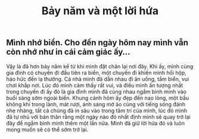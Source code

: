 ﻿---
title: Bảy năm và một lời hứa
published: 2025-09-07
description: 'Một buổi sáng trở lại biển sau bảy năm, mình viết lại cảm xúc cũ, kỷ niệm xưa, và những suy nghĩ chẳng thể nói thành lời. Biển vẫn như thế, chỉ có mình đã khác.'
image: ''
draft: false 
---

## Mình nhớ biển. Cho đến ngày hôm nay mình vẫn còn nhớ như in cái cảm giác ấy… 




Vậy là đã hơn bảy năm kể từ khi mình đặt chân lại nơi đây. Khi ấy, mình cùng gia đình có chuyến đi đầu tiên ra biển, một chuyến đi khiến mình hồi hộp, háo hức đến lạ thường. Cả nhà mình đã dẫn nhau đi ăn uống, tắm biển, vui chơi khắp nơi. Lúc đó mình cảm thấy rất vui, và điều mình ấn tượng nhất trong chuyến đi ấy đó là gia đình mình đã cùng nhau ngắm bình minh vào buổi sáng sớm ngoài biển. Khung cảnh hôm ấy đẹp đến nao lòng, một bầu không khí trong lành, mát rượi, ánh sáng mờ ảo cùng với tiếng sóng đánh nhẹ nhàng, tất cả chúng đã in sâu vào trong tâm trí của mình, lúc đó mình đã tự nhủ với bản thân rằng một ngày nào đó nhất định mình sẽ quay trở lại đây để ngắm bình minh thêm một lần nữa. Mình đã giữ lời hứa đó và luôn mong muốn sẽ có thể sớm trở lại. 



